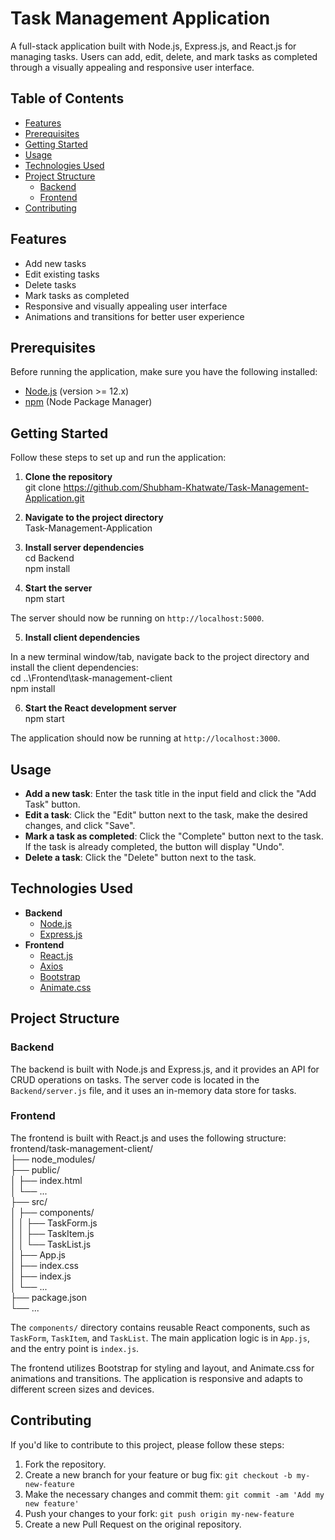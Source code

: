 # Task Management Application

A full-stack application built with Node.js, Express.js, and React.js for managing tasks. Users can add, edit, delete, and mark tasks as completed through a visually appealing and responsive user interface.

## Table of Contents

- [Features](#features)
- [Prerequisites](#prerequisites)
- [Getting Started](#getting-started)
- [Usage](#usage)
- [Technologies Used](#technologies-used)
- [Project Structure](#project-structure)
  - [Backend](#backend)
  - [Frontend](#frontend)
- [Contributing](#contributing)

## Features

- Add new tasks
- Edit existing tasks
- Delete tasks
- Mark tasks as completed
- Responsive and visually appealing user interface
- Animations and transitions for better user experience

## Prerequisites

Before running the application, make sure you have the following installed:

- [Node.js](https://nodejs.org/) (version >= 12.x)
- [npm](https://www.npmjs.com/) (Node Package Manager)

## Getting Started

Follow these steps to set up and run the application:

1. **Clone the repository**
<br>git clone https://github.com/Shubham-Khatwate/Task-Management-Application.git

2. **Navigate to the project directory**
<br>Task-Management-Application

3. **Install server dependencies**
<br>cd Backend
<br>npm install

4. **Start the server**
<br>npm start

The server should now be running on `http://localhost:5000`.

5. **Install client dependencies**

In a new terminal window/tab, navigate back to the project directory and install the client dependencies:
<br>cd ..\Frontend\task-management-client
<br>npm install

6. **Start the React development server**
<br>npm start

The application should now be running at `http://localhost:3000`.

## Usage

- **Add a new task**: Enter the task title in the input field and click the "Add Task" button.
- **Edit a task**: Click the "Edit" button next to the task, make the desired changes, and click "Save".
- **Mark a task as completed**: Click the "Complete" button next to the task. If the task is already completed, the button will display "Undo".
- **Delete a task**: Click the "Delete" button next to the task.

## Technologies Used

- **Backend**
  - [Node.js](https://nodejs.org/)
  - [Express.js](https://expressjs.com/)
- **Frontend**
  - [React.js](https://reactjs.org/)
  - [Axios](https://axios-http.com/)
  - [Bootstrap](https://getbootstrap.com/)
  - [Animate.css](https://animate.style/)

## Project Structure

### Backend

The backend is built with Node.js and Express.js, and it provides an API for CRUD operations on tasks. The server code is located in the `Backend/server.js` file, and it uses an in-memory data store for tasks.

### Frontend

The frontend is built with React.js and uses the following structure:
frontend/task-management-client/<br>
├── node_modules/<br>
├── public/<br>
│   ├── index.html<br>
│   └── ...<br>
├── src/<br>
│   ├── components/<br>
│   │   ├── TaskForm.js<br>
│   │   ├── TaskItem.js<br>
│   │   └── TaskList.js<br>
│   ├── App.js<br>
│   ├── index.css<br>
│   ├── index.js<br>
│   └── ...<br>
├── package.json<br>
└── ...<br>

The `components/` directory contains reusable React components, such as `TaskForm`, `TaskItem`, and `TaskList`. The main application logic is in `App.js`, and the entry point is `index.js`.

The frontend utilizes Bootstrap for styling and layout, and Animate.css for animations and transitions. The application is responsive and adapts to different screen sizes and devices.

## Contributing

If you'd like to contribute to this project, please follow these steps:

1. Fork the repository.
2. Create a new branch for your feature or bug fix: `git checkout -b my-new-feature`
3. Make the necessary changes and commit them: `git commit -am 'Add my new feature'`
4. Push your changes to your fork: `git push origin my-new-feature`
5. Create a new Pull Request on the original repository.
